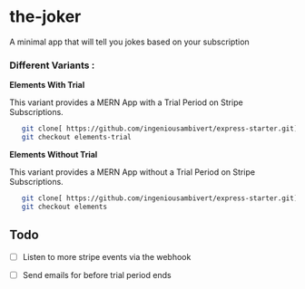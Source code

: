 # the-joker
A minimal app that will tell you jokes based on your subscription

### Different Variants : 


 **Elements With Trial** 

 This variant provides a MERN App with a Trial Period on Stripe Subscriptions.
 ```bash
    git clone[ https://github.com/ingeniousambivert/express-starter.git](https://github.com/ingeniousambivert/the-joker.git)
    git checkout elements-trial
  ```

 **Elements Without Trial**

 This variant provides a MERN App without a Trial Period on Stripe Subscriptions.

 ```bash
    git clone[ https://github.com/ingeniousambivert/express-starter.git](https://github.com/ingeniousambivert/the-joker.git)
    git checkout elements
  ```


## Todo

- [ ] Listen to more stripe events via the webhook
- [ ] Send emails for before trial period ends




